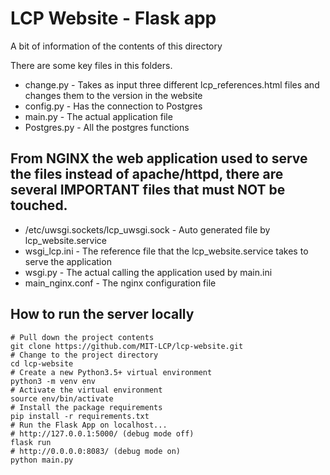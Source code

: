 # LCP Website - Flask app

A bit of information of the contents of this directory

There are some key files in this folders.

- change.py - Takes as input three different lcp_references.html files and changes them to the version in the website
- config.py - Has the connection to Postgres 
- main.py   - The actual application file
- Postgres.py - All the postgres functions

## From NGINX the web application used to serve the files instead of apache/httpd, there are several IMPORTANT files that must NOT be touched.

- /etc/uwsgi.sockets/lcp_uwsgi.sock - Auto generated file by lcp_website.service
- wsgi_lcp.ini  - The reference file that the lcp_website.service takes to serve the application
- wsgi.py - The actual calling the application used by main.ini
- main_nginx.conf - The nginx configuration file

## How to run the server locally
    # Pull down the project contents
    git clone https://github.com/MIT-LCP/lcp-website.git
    # Change to the project directory
    cd lcp-website
    # Create a new Python3.5+ virtual environment
    python3 -m venv env
    # Activate the virtual environment
    source env/bin/activate
    # Install the package requirements
    pip install -r requirements.txt
    # Run the Flask App on localhost...
    # http://127.0.0.1:5000/ (debug mode off)
    flask run
    # http://0.0.0.0:8083/ (debug mode on)
    python main.py
